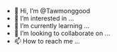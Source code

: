 - 👋 Hi, I’m @Tawmonggood
- 👀 I’m interested in ...
- 🌱 I’m currently learning ...
- 💞️ I’m looking to collaborate on ...
- 📫 How to reach me ...

<!---
Tawmonggood/Tawmonggood is a ✨ special ✨ repository because its `README.md` (this file) appears on your GitHub profile.
You can click the Preview link to take a look at your changes.
--->
